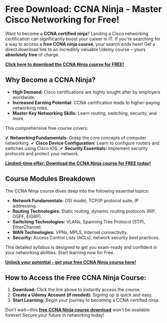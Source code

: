 # Free Download: CCNA Ninja - Master Cisco Networking for Free!

Want to become a **CCNA certified ninja**? Landing a Cisco networking certification can significantly boost your career in IT. If you're searching for a way to access a **free CCNA ninja course**, your search ends here! Get a direct download link to an incredibly valuable Udemy course – yours **absolutely free** of charge.

[**Click here to download the CCNA Ninja course for FREE!**](https://udemywork.com/ccna-ninja)

## Why Become a CCNA Ninja?

*   **High Demand:** Cisco certifications are highly sought after by employers worldwide.
*   **Increased Earning Potential:** CCNA certification leads to higher-paying networking roles.
*   **Master Key Networking Skills:** Learn routing, switching, security, and more.

This comprehensive free course covers:

✔ **Networking Fundamentals:** Grasp the core concepts of computer networking.
✔ **Cisco Device Configuration:** Learn to configure routers and switches using Cisco IOS.
✔ **Security Essentials:** Implement security protocols and protect your network.

[**Limited-time offer: Download the CCNA Ninja course for FREE today!**](https://udemywork.com/ccna-ninja)

## Course Modules Breakdown

The CCNA Ninja course dives deep into the following essential topics:

*   **Network Fundamentals:** OSI model, TCP/IP protocol suite, IP addressing.
*   **Routing Technologies:** Static routing, dynamic routing protocols (RIP, OSPF, EIGRP).
*   **Switching Technologies:** VLANs, Spanning Tree Protocol (STP), EtherChannel.
*   **WAN Technologies:** VPNs, MPLS, Internet connectivity.
*   **Security:** Access Control Lists (ACLs), network security best practices.

This detailed syllabus is designed to get you exam-ready and confident in your networking abilities. Start learning now for Free.

[**Unlock your potential - get your free CCNA Ninja course here!**](https://udemywork.com/ccna-ninja)

## How to Access the Free CCNA Ninja Course:

1.  **Download:** Click the link above to instantly access the course.
2.  **Create a Udemy Account (if needed):** Signing up is quick and easy.
3.  **Start Learning:** Begin your journey to becoming a CCNA certified ninja.

Don’t wait—this **[free CCNA Ninja course download](https://udemywork.com/ccna-ninja)** won't be available forever! Secure your future in networking today!
